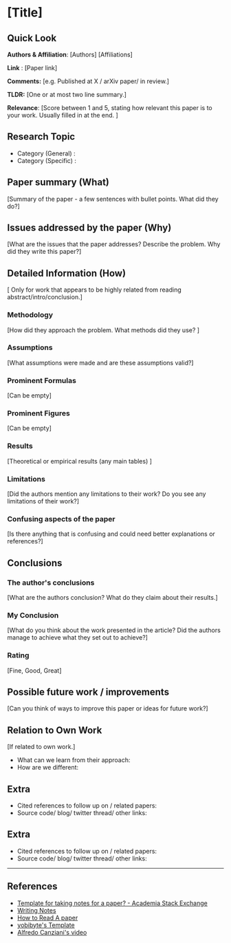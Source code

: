 # [Title]

## Quick Look

**Authors & Affiliation**: [Authors] [Affiliations]

**Link** : [Paper link]

**Comments:** [e.g. Published at X / arXiv paper/ in review.]

**TLDR:** [One or at most two line summary.]

**Relevance**: [Score between 1 and 5, stating how relevant this paper is to your work. Usually filled in at the end. ]

## Research Topic

- Category (General) :
- Category (Specific) :

## Paper summary (What)

[Summary of the paper - a few sentences with bullet points. What did they do?]

## Issues addressed by the paper (Why)

[What are the issues that the paper addresses? Describe the problem. Why did they write this paper?]

## Detailed Information (How)

[ Only for work that appears to be highly related from reading abstract/intro/conclusion.]

### Methodology

[How did they approach the problem. What methods did they use? ]

### Assumptions

[What assumptions were made and are these assumptions valid?]

### Prominent Formulas

[Can be empty]

### Prominent Figures

[Can be empty]

### Results

[Theoretical or empirical results (any main tables) ]

### Limitations

[Did the authors mention any limitations to their work? Do you see any limitations of their work?]

### Confusing aspects of the paper

[Is there anything that is confusing and could need better explanations or references?]

## Conclusions

### The author's conclusions

[What are the authors conclusion? What do they claim about their results.]

### My Conclusion

[What do you think about the work presented in the article? Did the authors manage to achieve what they set out to achieve?]

### Rating

[Fine, Good, Great]

## Possible future work / improvements

[Can you think of ways to improve this paper or ideas for future work?]

## Relation to Own Work

[If related to own work.]

- What can we learn from their approach:
- How are we different:

## Extra

- Cited references to follow up on / related papers:
- Source code/ blog/ twitter thread/ other links:

## Extra

- Cited references to follow up on / related papers:
- Source code/ blog/ twitter thread/ other links:

---

## References

- [Template for taking notes for a paper? - Academia Stack Exchange](https://academia.stackexchange.com/questions/17113/template-for-taking-notes-for-a-paper)
- [Writing Notes](https://www.owlnet.rice.edu/~cainproj/writingtips/notes2.pdf)
- [How to Read A paper](https://web.stanford.edu/class/ee384m/Handouts/HowtoReadPaper.pdf)
- [yobibyte's Template](https://twitter.com/y0b1byte/status/1364841802839302144?s=20)
- [Alfredo Canziani's video](https://youtu.be/5KSGNomPJTE?t=36)
